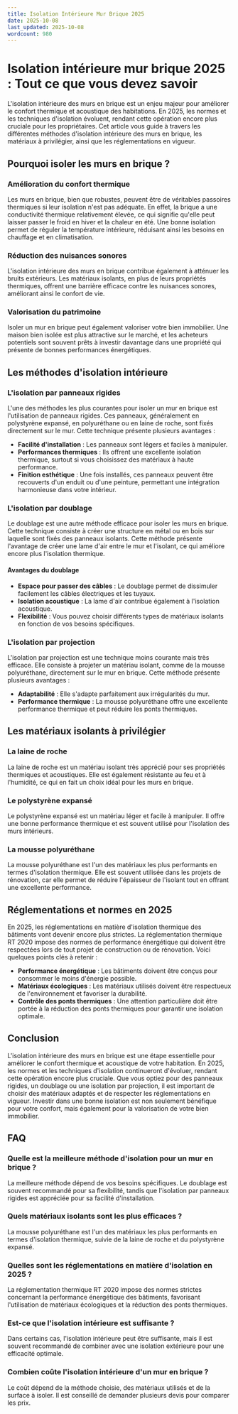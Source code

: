 ```yaml
---
title: Isolation Intérieure Mur Brique 2025
date: 2025-10-08
last_updated: 2025-10-08
wordcount: 980
---
```


# Isolation intérieure mur brique 2025 : Tout ce que vous devez savoir

L'isolation intérieure des murs en brique est un enjeu majeur pour améliorer le confort thermique et acoustique des habitations. En 2025, les normes et les techniques d'isolation évoluent, rendant cette opération encore plus cruciale pour les propriétaires. Cet article vous guide à travers les différentes méthodes d'isolation intérieure des murs en brique, les matériaux à privilégier, ainsi que les réglementations en vigueur.

## Pourquoi isoler les murs en brique ?

### Amélioration du confort thermique

Les murs en brique, bien que robustes, peuvent être de véritables passoires thermiques si leur isolation n'est pas adéquate. En effet, la brique a une conductivité thermique relativement élevée, ce qui signifie qu'elle peut laisser passer le froid en hiver et la chaleur en été. Une bonne isolation permet de réguler la température intérieure, réduisant ainsi les besoins en chauffage et en climatisation.

### Réduction des nuisances sonores

L'isolation intérieure des murs en brique contribue également à atténuer les bruits extérieurs. Les matériaux isolants, en plus de leurs propriétés thermiques, offrent une barrière efficace contre les nuisances sonores, améliorant ainsi le confort de vie.

### Valorisation du patrimoine

Isoler un mur en brique peut également valoriser votre bien immobilier. Une maison bien isolée est plus attractive sur le marché, et les acheteurs potentiels sont souvent prêts à investir davantage dans une propriété qui présente de bonnes performances énergétiques.

## Les méthodes d'isolation intérieure

### L'isolation par panneaux rigides

L'une des méthodes les plus courantes pour isoler un mur en brique est l'utilisation de panneaux rigides. Ces panneaux, généralement en polystyrène expansé, en polyuréthane ou en laine de roche, sont fixés directement sur le mur. Cette technique présente plusieurs avantages :

- **Facilité d'installation** : Les panneaux sont légers et faciles à manipuler.
- **Performances thermiques** : Ils offrent une excellente isolation thermique, surtout si vous choisissez des matériaux à haute performance.
- **Finition esthétique** : Une fois installés, ces panneaux peuvent être recouverts d'un enduit ou d'une peinture, permettant une intégration harmonieuse dans votre intérieur.

### L'isolation par doublage

Le doublage est une autre méthode efficace pour isoler les murs en brique. Cette technique consiste à créer une structure en métal ou en bois sur laquelle sont fixés des panneaux isolants. Cette méthode présente l'avantage de créer une lame d'air entre le mur et l'isolant, ce qui améliore encore plus l'isolation thermique.

#### Avantages du doublage

- **Espace pour passer des câbles** : Le doublage permet de dissimuler facilement les câbles électriques et les tuyaux.
- **Isolation acoustique** : La lame d'air contribue également à l'isolation acoustique.
- **Flexibilité** : Vous pouvez choisir différents types de matériaux isolants en fonction de vos besoins spécifiques.

### L'isolation par projection

L'isolation par projection est une technique moins courante mais très efficace. Elle consiste à projeter un matériau isolant, comme de la mousse polyuréthane, directement sur le mur en brique. Cette méthode présente plusieurs avantages :

- **Adaptabilité** : Elle s'adapte parfaitement aux irrégularités du mur.
- **Performance thermique** : La mousse polyuréthane offre une excellente performance thermique et peut réduire les ponts thermiques.

## Les matériaux isolants à privilégier

### La laine de roche

La laine de roche est un matériau isolant très apprécié pour ses propriétés thermiques et acoustiques. Elle est également résistante au feu et à l'humidité, ce qui en fait un choix idéal pour les murs en brique.

### Le polystyrène expansé

Le polystyrène expansé est un matériau léger et facile à manipuler. Il offre une bonne performance thermique et est souvent utilisé pour l'isolation des murs intérieurs.

### La mousse polyuréthane

La mousse polyuréthane est l'un des matériaux les plus performants en termes d'isolation thermique. Elle est souvent utilisée dans les projets de rénovation, car elle permet de réduire l'épaisseur de l'isolant tout en offrant une excellente performance.

## Réglementations et normes en 2025

En 2025, les réglementations en matière d'isolation thermique des bâtiments vont devenir encore plus strictes. La réglementation thermique RT 2020 impose des normes de performance énergétique qui doivent être respectées lors de tout projet de construction ou de rénovation. Voici quelques points clés à retenir :

- **Performance énergétique** : Les bâtiments doivent être conçus pour consommer le moins d'énergie possible.
- **Matériaux écologiques** : Les matériaux utilisés doivent être respectueux de l'environnement et favoriser la durabilité.
- **Contrôle des ponts thermiques** : Une attention particulière doit être portée à la réduction des ponts thermiques pour garantir une isolation optimale.

## Conclusion

L'isolation intérieure des murs en brique est une étape essentielle pour améliorer le confort thermique et acoustique de votre habitation. En 2025, les normes et les techniques d'isolation continueront d'évoluer, rendant cette opération encore plus cruciale. Que vous optiez pour des panneaux rigides, un doublage ou une isolation par projection, il est important de choisir des matériaux adaptés et de respecter les réglementations en vigueur. Investir dans une bonne isolation est non seulement bénéfique pour votre confort, mais également pour la valorisation de votre bien immobilier.

## FAQ

### Quelle est la meilleure méthode d'isolation pour un mur en brique ?

La meilleure méthode dépend de vos besoins spécifiques. Le doublage est souvent recommandé pour sa flexibilité, tandis que l'isolation par panneaux rigides est appréciée pour sa facilité d'installation.

### Quels matériaux isolants sont les plus efficaces ?

La mousse polyuréthane est l'un des matériaux les plus performants en termes d'isolation thermique, suivie de la laine de roche et du polystyrène expansé.

### Quelles sont les réglementations en matière d'isolation en 2025 ?

La réglementation thermique RT 2020 impose des normes strictes concernant la performance énergétique des bâtiments, favorisant l'utilisation de matériaux écologiques et la réduction des ponts thermiques.

### Est-ce que l'isolation intérieure est suffisante ?

Dans certains cas, l'isolation intérieure peut être suffisante, mais il est souvent recommandé de combiner avec une isolation extérieure pour une efficacité optimale.

### Combien coûte l'isolation intérieure d'un mur en brique ?

Le coût dépend de la méthode choisie, des matériaux utilisés et de la surface à isoler. Il est conseillé de demander plusieurs devis pour comparer les prix.